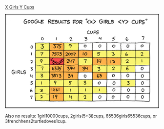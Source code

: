 [X Girls Y Cups](https://xkcd.com/467)

![X Girls Y Cups](./random_comic.png)

Also no results: 1girl10000cups, 2girls(5+3i)cups, 65536girls65536cups, or 3frenchhens2turtledoves1cup.

